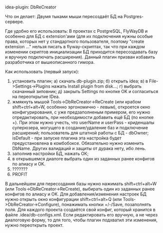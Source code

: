 idea-plugin: DbReCreator

Что он делает:
Двумя тыками мыши пересоздаёт БД на Postgres-сервере.

Где удобно его использовать:
В проектах с PostgreSQL, FlyWayDB и особенно для БД с extension'ами (для их подключения нужны особые права, которых нет у стандартного пользователя, поэтому "create extension ..." нельзя писать в flyway-скриптах, так что при каждом изменении скриптов инициализации БД приходится пересоздавать базу и вручную подключать расширения).
Данный плагин призван избавить разработчика от вышеописанного гимора.

Как использовать (первый запуск):
1) установить плагин;
    а) скачать db-plugin.zip;
    б) открыть idea;
    в) в File->Settings->Plugins нажать Install plugin from disk...;
    г) выбрать скачанный зиповник;
    д) закрыть Settings по кнопке OK и согласиться на переоткрытие IDea.
2) жмякнуть мышой Tools->DbReCreator->ReCreate (или крабом shift+ctrl+alt+W, особенно эргономично - левым), откроется окно конфигурирования, с уже предзаполненым примером, его нужно отредактировать, при необходимости добавить ещё БД (по кнопке +). При этом нужно учесть, что userName и userPass - криденшалы суперюзера, могущего в создание/удаление баз и подключение расширений; пользователь для штатной работы с БД - dbOwner; isDefault - при запуске плагина эта настройка будет предустановлена в комбобоксе. Обязательно нужно изменить DbName. Других валидаций и защиты от дурака нету, ибо лень.
3) заполнив настройки БД, нажать ОК;
4) в открывшемся диалоге выбрать один из заданных ранее конфигов по алиасу и OK.
5) ???????
6) PROFIT

В дальнейшем для пересоздания базы нужно нажимать shift+ctrl+alt+W (или Tools->DbReCreator->ReCreate), выбирать один из заданных ранее конфигов по алиасу и OK.
Для добавления/изменения настроек БД нужно открыть окно конфигурации shift+ctrl+alt+Q (или Tools->DbReCreator->Configure), понажимать кнопки +/-/Save, позаполнять поля.
Для каждого проекта создаётся свой конфиг, который хранится в файле .idea/db-configs.xml. Если редактировать его вручную, а не через диалоговую форму, то для того, чтобы плагин подхватил эти изменения, нужно переоткрыть проект.
